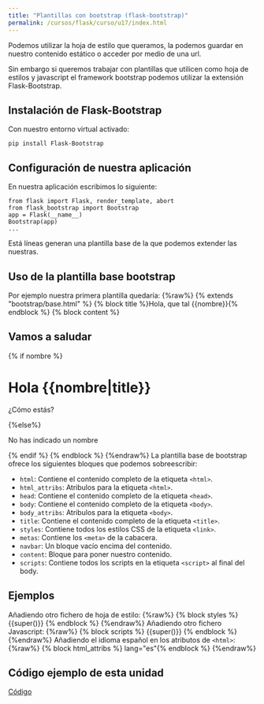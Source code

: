 ```yaml
---
title: "Plantillas con bootstrap (flask-bootstrap)"
permalink: /cursos/flask/curso/u17/index.html
---
```


Podemos utilizar la hoja de estilo que queramos, la podemos guardar en nuestro contenido estático o acceder por medio de una url.

Sin embargo si queremos trabajar con plantillas que utilicen como hoja de estilos y javascript el framework bootstrap podemos utilizar la extensión Flask-Bootstrap.

## Instalación de Flask-Bootstrap

Con nuestro entorno virtual activado:

	pip install Flask-Bootstrap

## Configuración de nuestra aplicación

En nuestra aplicación escribimos lo siguiente:

	from flask import Flask, render_template, abort
	from flask_bootstrap import Bootstrap
	app = Flask(__name__)
	Bootstrap(app)
	...

Está líneas generan una plantilla base de la que podemos extender las nuestras.

## Uso de la plantilla base bootstrap

Por ejemplo nuestra primera plantilla quedaría:
{%raw%}
	{% extends "bootstrap/base.html" %}
	{% block title %}Hola, que tal {{nombre}}{% endblock %}
	{% block content %}
	    <h2>Vamos a saludar</h2>
	    {% if nombre %}
	      <h1>Hola {{nombre|title}}</h1>
	      <p>¿Cómo estás?</p>
	    {%else%}
	      <p>No has indicado un nombre</p>
	    {% endif %}
	{% endblock %}
{%endraw%}
La plantilla base de bootstrap ofrece los siguientes bloques que podemos sobreescribir:

* `html`: Contiene el contenido completo de la etiqueta `<html>`.
* `html_attribs`: Atribulos para la etiqueta `<html>`.
* `head`: Contiene el contenido completo de la etiqueta `<head>`.
* `body`: Contiene el contenido completo de la etiqueta `<body>`.
* `body_attribs`: Atribulos para la etiqueta `<body>`.
* `title`: Contiene el contenido completo de la etiqueta `<title>`.
* `styles`: Contiene todos los estilos CSS de la etiqueta `<link>`.
* `metas`: Contiene los `<meta>` de la cabacera.
* `navbar`: Un bloque vacío encima del contenido.
* `content`: Bloque para poner nuestro contenido.
* `scripts`: Contiene todos los scripts en la etiqueta `<script>` al final del body.

## Ejemplos

Añadiendo otro fichero de hoja de estilo:
{%raw%}
    {% block styles %}
    {{super()}}
    <link rel="stylesheet" href="{{url_for('.static', filename='mystyle.css')}}">
    {% endblock %}
{%endraw%}
Añadiendo otro fichero Javascript:
{%raw%}
    {% block scripts %}
    <script src="{{url_for('.static', filename='myscripts.js')}}"></script>
    {{super()}}
    {% endblock %}
{%endraw%}
Añadiendo el idioma español en los atributos de `<html>`:
{%raw%}
    {% block html_attribs %} lang="es"{% endblock %}
{%endraw%}
## Código ejemplo de esta unidad

[Código](../../ejemplos/u17)